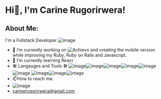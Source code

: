 # Hi👋, I'm Carine Rugorirwera!

## About Me:
I'm a Fullstack Developer ![image](https://github.com/CariTheLight/CariTheLight/assets/122978378/aa16c76f-d210-46ff-aa10-3f58e35eb082)

- 🔭 I’m currently working on ![Achievo](https://www.achievo.me/) and creating the mobile version while improving my Ruby, Ruby on Rails and Javascript.
- 🌱 I’m currently learning React
- 🛠️ Langauges and Tools 🛠️
![image](https://github.com/CariTheLight/CariTheLight/assets/122978378/66bfc8b6-d825-4e28-960f-76306668fdfd)![image](https://github.com/CariTheLight/CariTheLight/assets/122978378/84523ee3-7c87-4665-845d-f6515f1165c8)![image](https://github.com/CariTheLight/CariTheLight/assets/122978378/5d0a25f0-0f0a-41d8-9bc9-d0b61f54e967)![image](https://github.com/CariTheLight/CariTheLight/assets/122978378/d7590f9a-eb72-468a-a380-a2dc0d14e89b)![image](https://github.com/CariTheLight/CariTheLight/assets/122978378/96868d98-c570-462a-b58f-22fafb836bfe)![image](https://github.com/CariTheLight/CariTheLight/assets/122978378/3682a108-8d7b-4b72-ab10-da4b43033353)
![image](https://github.com/CariTheLight/CariTheLight/assets/122978378/f10fc805-9a76-47a3-aa09-37cae1c25b87)![image](https://github.com/CariTheLight/CariTheLight/assets/122978378/36432b5c-1801-4e34-ae49-3c75bc36ff23)![image](https://github.com/CariTheLight/CariTheLight/assets/122978378/e4604ce2-8181-4abc-87e1-b62346677504)
- 📫How to reach me:
- ![image](https://github.com/CariTheLight/CariTheLight/assets/122978378/7fbb3cde-344b-4373-b41e-c77f07ef0514)
- carinerugorirwera@gmail.com

